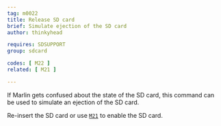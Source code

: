 ```yaml
---
tag: m0022
title: Release SD card
brief: Simulate ejection of the SD card
author: thinkyhead

requires: SDSUPPORT
group: sdcard

codes: [ M22 ]
related: [ M21 ]

---
```


If Marlin gets confused about the state of the SD card, this command can be used to simulate an ejection of the SD card.

Re-insert the SD card or use [`M21`](/docs/gcode/M021.html) to enable the SD card.
